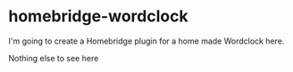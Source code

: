 # homebridge-wordclock

I'm going to create a Homebridge plugin for a home made Wordclock here.

Nothing else to see here
